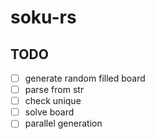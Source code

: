 # soku-rs

## TODO

- [ ] generate random filled board
- [ ] parse from str
- [ ] check unique
- [ ] solve board
- [ ] parallel generation
